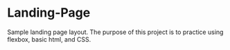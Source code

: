 # Landing-Page
Sample landing page layout. The purpose of this project is to practice using flexbox, basic html, and CSS.
